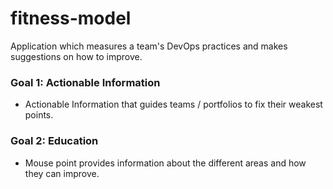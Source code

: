 # fitness-model
Application which measures a team's DevOps practices and makes suggestions on how to improve.

### Goal 1: Actionable Information
 - Actionable Information that guides teams / portfolios to fix their weakest points.

### Goal 2: Education
 - Mouse point provides information about the different areas and how they can improve.
